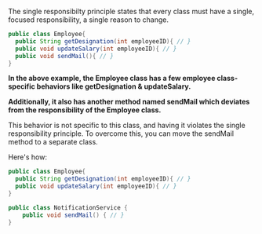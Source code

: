 The single responsibilty principle states that every class must have a single, focused responsibility, a single reason to change.

```java
public class Employee{
  public String getDesignation(int employeeID){ // }
  public void updateSalary(int employeeID){ // }
  public void sendMail(){ // }
}
```
**In the above example, the Employee class has a few employee class-specific behaviors like getDesignation & updateSalary.**

**Additionally, it also has another method named sendMail which deviates from the responsibility of the Employee class.**

This behavior is not specific to this class, and having it violates the single responsibility principle. To overcome this, you can move the sendMail method to a separate class.

Here's how:

```java
public class Employee{
  public String getDesignation(int employeeID){ // }
  public void updateSalary(int employeeID){ // }
}

public class NotificationService {
    public void sendMail() { // }
}
```